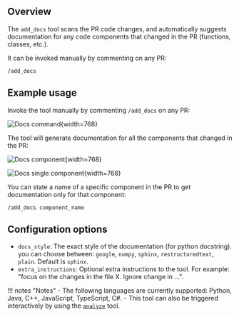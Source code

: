 ## Overview
The `add_docs` tool scans the PR code changes, and automatically suggests documentation for any code components that changed in the PR (functions, classes, etc.).

It can be invoked manually by commenting on any PR:
```
/add_docs
```

## Example usage

Invoke the tool manually by commenting `/add_docs` on any PR:

![Docs command](https://codium.ai/images/pr_agent/docs_command.png){width=768}

The tool will generate documentation for all the components that changed in the PR:

![Docs component](https://codium.ai/images/pr_agent/docs_components.png){width=768}

![Docs single component](https://codium.ai/images/pr_agent/docs_single_component.png){width=768}

You can state a name of a specific component in the PR to get documentation only for that component:
```
/add_docs component_name
```

## Configuration options
 - `docs_style`: The exact style of the documentation (for python docstring). you can choose between: `google`, `numpy`, `sphinx`, `restructuredtext`, `plain`. Default is `sphinx`.
 - `extra_instructions`: Optional extra instructions to the tool. For example: "focus on the changes in the file X. Ignore change in ...".

!!! notes "Notes"
    - The following languages are currently supported: Python, Java, C++, JavaScript, TypeScript, C#.
    - This tool can also be triggered interactively by using the [`analyze`](./analyze.md) tool.
